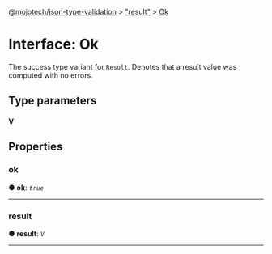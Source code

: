 [@mojotech/json-type-validation](../README.md) > ["result"](../modules/_result_.md) > [Ok](../interfaces/_result_.ok.md)



# Interface: Ok


The success type variant for `Result`. Denotes that a result value was computed with no errors.

## Type parameters
#### V 

## Properties
<a id="ok"></a>

###  ok

**●  ok**:  *`true`* 






___

<a id="result"></a>

###  result

**●  result**:  *`V`* 






___


